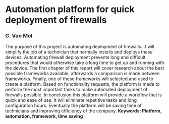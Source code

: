 # Automation platform for quick deployment of firewalls
### G. Van Mol
The purpose of this project is automating deployment of firewalls. It will simplify the job of a technician that normally installs and deploys these devices. Automating firewall deployment prevents long and difficult procedures that would otherwise take a long time to get up and running with the device.
The first chapter of this report will cover research about the best possible frameworks available, afterwards a comparison is made between frameworks. Finally, one of these frameworks will selected and used to create a platform. Based on functionality requests, the platform is made to perform the most important tasks to make automated deployment of firewalls possible.
In conclusion this platform will provide a workflow that is quick and ease of use. It will eliminate repetitive tasks and long configuration hours. Eventually the platform will be saving time of technicians and improving efficiency of the company.
**Keywords: Platform, automation, framework, time saving**